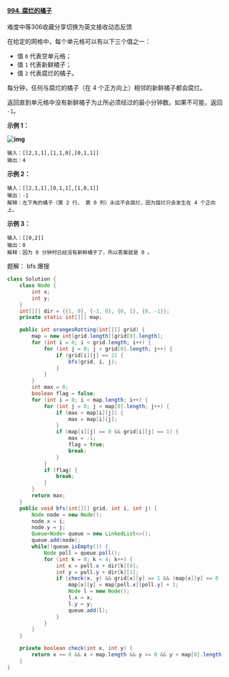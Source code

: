 #### [994. 腐烂的橘子](https://leetcode-cn.com/problems/rotting-oranges/)

难度中等306收藏分享切换为英文接收动态反馈

在给定的网格中，每个单元格可以有以下三个值之一：

- 值 `0` 代表空单元格；
- 值 `1` 代表新鲜橘子；
- 值 `2` 代表腐烂的橘子。

每分钟，任何与腐烂的橘子（在 4 个正方向上）相邻的新鲜橘子都会腐烂。

返回直到单元格中没有新鲜橘子为止所必须经过的最小分钟数。如果不可能，返回 `-1`。

 

**示例 1：**

**![img](https://assets.leetcode-cn.com/aliyun-lc-upload/uploads/2019/02/16/oranges.png)**

```
输入：[[2,1,1],[1,1,0],[0,1,1]]
输出：4
```

**示例 2：**

```
输入：[[2,1,1],[0,1,1],[1,0,1]]
输出：-1
解释：左下角的橘子（第 2 行， 第 0 列）永远不会腐烂，因为腐烂只会发生在 4 个正向上。
```

**示例 3：**

```
输入：[[0,2]]
输出：0
解释：因为 0 分钟时已经没有新鲜橘子了，所以答案就是 0 。
```

题解： bfs 爆搜

```java
class Solution {
    class Node {
        int x;
        int y;
    }
    int[][] dir = {{1, 0}, {-1, 0}, {0, 1}, {0, -1}};
    private static int[][] map;

    public int orangesRotting(int[][] grid) {
        map = new int[grid.length][grid[0].length];
        for (int i = 0; i < grid.length; i++) {
            for (int j = 0; j < grid[0].length; j++) {
                if (grid[i][j] == 2) {
                    bfs(grid, i, j);
                }
            }
        }
        int max = 0;
        boolean flag = false;
        for (int i = 0; i < map.length; i++) {
            for (int j = 0; j < map[0].length; j++) {
                if (max < map[i][j]) {
                    max = map[i][j];
                }
                if (map[i][j] == 0 && grid[i][j] == 1) {
                    max = -1;
                    flag = true;
                    break;
                }
            }
            if (flag) {
                break;
            }
        }
        return max;
    }
    public void bfs(int[][] grid, int i, int j) {
        Node node = new Node();
        node.x = i;
        node.y = j;
        Queue<Node> queue = new LinkedList<>();
        queue.add(node);
        while(!queue.isEmpty()) {
            Node poll = queue.poll();
            for (int k = 0; k < 4; k++) {
                int x = poll.x + dir[k][0];
                int y = poll.y + dir[k][1];
                if (check(x, y) && grid[x][y] == 1 && (map[x][y] == 0 || map[x][y] > map[poll.x][poll.y] + 1)) {
                    map[x][y] = map[poll.x][poll.y] + 1;
                    Node l = new Node();
                    l.x = x;
                    l.y = y;
                    queue.add(l);
                }
            }
        }
    }

    private boolean check(int x, int y) {
        return x >= 0 && x < map.length && y >= 0 && y < map[0].length;
    }
}
```

